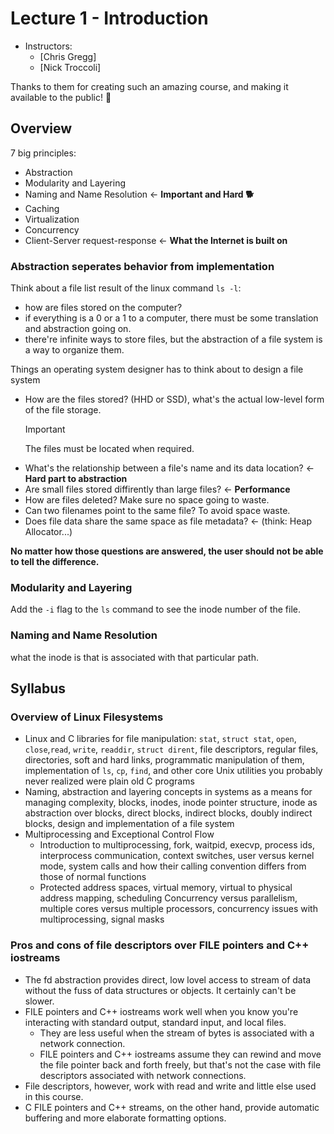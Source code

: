 # Lecture 1 - Introduction

- Instructors:
  - [Chris Gregg]
  - [Nick Troccoli]

Thanks to them for creating such an amazing course, and making it available to the public! 🫶

## Overview

7 big principles:

- Abstraction
- Modularity and Layering
- Naming and Name Resolution <- **Important and Hard 🐕**
- Caching
- Virtualization
- Concurrency
- Client-Server request-response <- **What the Internet is built on**

### Abstraction seperates behavior from implementation

Think about a file list result of the linux command `ls -l`:

- how are files stored on the computer?
- if everything is a 0 or a 1 to a computer, there must be some translation and abstraction going on.
- there're infinite ways to store files, but the abstraction of a file system is a way to organize them.

Things an operating system designer has to think about to design a file system

- How are the files stored? (HHD or SSD), what's the actual low-level form of the file storage.
  > [!IMPORTANT]
  > The files must be located when required.
- What's the relationship between a file's name and its data location? <- **Hard part to abstraction**
- Are small files stored diffirently than large files? <- **Performance**
- How are files deleted? Make sure no space going to waste.
- Can two filenames point to the same file? To avoid space waste.
- Does file data share the same space as file metadata? <- (think: Heap Allocator...)

**No matter how those questions are answered, the user should not be able to tell the difference.**

### Modularity and Layering

Add the `-i` flag to the `ls` command to see the inode number of the file.

### Naming and Name Resolution

what the inode is that is associated with that particular path.

## Syllabus

### Overview of Linux Filesystems

- Linux and C libraries for file manipulation: `stat`, `struct stat`, `open`, `close`,`read`, `write`, `readdir`, `struct dirent`, file descriptors, regular files, directories, soft and hard links, programmatic manipulation of them, implementation of `ls`, `cp`, `find`, and other core Unix utilities you probably never realized were plain old C
programs
- Naming, abstraction and layering concepts in systems as a means for managing complexity, blocks, inodes, inode pointer structure, inode as abstraction over blocks, direct blocks, indirect blocks, doubly indirect blocks, design and implementation of a file system
- Multiprocessing and Exceptional Control Flow
  - Introduction to multiprocessing, fork, waitpid, execvp, process ids, interprocess communication, context switches, user versus kernel mode, system calls and how their calling convention differs from those of normal functions
  - Protected address spaces, virtual memory, virtual to physical address mapping, scheduling
Concurrency versus parallelism, multiple cores versus multiple processors, concurrency issues with multiprocessing, signal masks

### Pros and cons of file descriptors over FILE pointers and C++ iostreams

- The fd abstraction provides direct, low lovel access to stream of data without the fuss of data structures or objects. It certainly can't be slower.
- FILE pointers and C++ iostreams work well when you know you're interacting with standard output, standard input, and local files.
  - They are less useful when the stream of bytes is associated with a network connection.
  - FILE pointers and C++ iostreams assume they can rewind and move the file pointer back and forth freely, but that's not the case with file descriptors associated with network connections.
- File descriptors, however, work with read and write and little else used in this course.
- C FILE pointers and C++ streams, on the other hand, provide automatic buffering and more elaborate formatting options.
